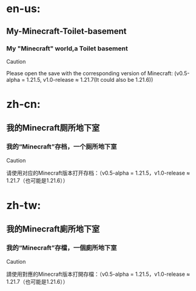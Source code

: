 # en-us:

## My-Minecraft-Toilet-basement
### My "Minecraft" world,a Toilet basement

> [!CAUTION]
>Please open the save with the corresponding version of Minecraft: (v0.5-alpha = 1.21.5, v1.0-release ≈ 1.21.7(It could also be 1.21.6))

# zh-cn:

## 我的Minecraft厕所地下室
### 我的“Minecraft”存档，一个厕所地下室

> [!CAUTION]
> 请使用对应的Minecraft版本打开存档：（v0.5-alpha = 1.21.5，v1.0-release ≈ 1.21.7（也可能是1.21.6））

# zh-tw:
## 我的Minecraft廁所地下室
### 我的“Minecraft”存檔，一個廁所地下室

> [!CAUTION]
> 請使用對應的Minecraft版本打開存檔：（v0.5-alpha = 1.21.5，v1.0-release ≈ 1.21.7（也可能是1.21.6））
